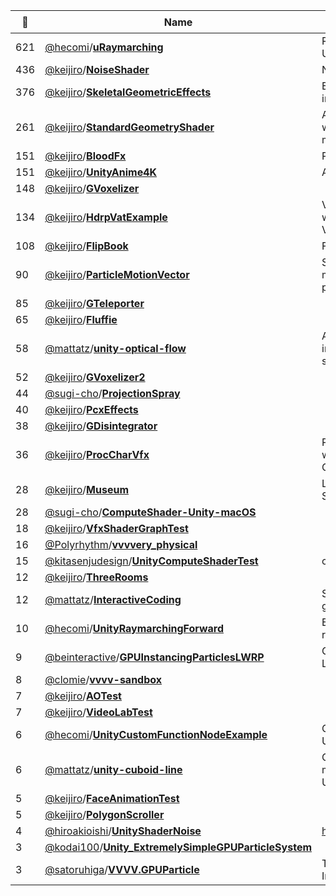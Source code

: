 |:star2: | Name | Description | 🌍|
|---|---|---|---|
|621|[@hecomi](https://github.com/hecomi)/[**uRaymarching**](https://github.com/hecomi/uRaymarching)|Raymarching Shader Generator in Unity|[:arrow_upper_right:](http://tips.hecomi.com/entry/2019/01/27/233137)|
|436|[@keijiro](https://github.com/keijiro)/[**NoiseShader**](https://github.com/keijiro/NoiseShader)|Noise shader library for Unity||
|376|[@keijiro](https://github.com/keijiro)/[**SkeletalGeometricEffects**](https://github.com/keijiro/SkeletalGeometricEffects)|Experiments on geometry shader instancing with skeletal animations||
|261|[@keijiro](https://github.com/keijiro)/[**StandardGeometryShader**](https://github.com/keijiro/StandardGeometryShader)|An example of a geometry shader with Unity's standard lighting model support.||
|151|[@keijiro](https://github.com/keijiro)/[**BloodFx**](https://github.com/keijiro/BloodFx)|Procedural blood stain shader||
|151|[@keijiro](https://github.com/keijiro)/[**UnityAnime4K**](https://github.com/keijiro/UnityAnime4K)|Anime4K upscaler for Unity||
|148|[@keijiro](https://github.com/keijiro)/[**GVoxelizer**](https://github.com/keijiro/GVoxelizer)|||
|134|[@keijiro](https://github.com/keijiro)/[**HdrpVatExample**](https://github.com/keijiro/HdrpVatExample)|VAT (Vertex Animation Texture) with Unity Shader Graph and Visual Effect Graph||
|108|[@keijiro](https://github.com/keijiro)/[**FlipBook**](https://github.com/keijiro/FlipBook)|Flip book effect example for Unity||
|90|[@keijiro](https://github.com/keijiro)/[**ParticleMotionVector**](https://github.com/keijiro/ParticleMotionVector)|Shows how to support rendering motion vectors within the standard particle system of Unity.||
|85|[@keijiro](https://github.com/keijiro)/[**GTeleporter**](https://github.com/keijiro/GTeleporter)|||
|65|[@keijiro](https://github.com/keijiro)/[**Fluffie**](https://github.com/keijiro/Fluffie)|||
|58|[@mattatz](https://github.com/mattatz)/[**unity-optical-flow**](https://github.com/mattatz/unity-optical-flow)|A simple optical flow implementation by fragment shader for Unity.||
|52|[@keijiro](https://github.com/keijiro)/[**GVoxelizer2**](https://github.com/keijiro/GVoxelizer2)|||
|44|[@sugi-cho](https://github.com/sugi-cho)/[**ProjectionSpray**](https://github.com/sugi-cho/ProjectionSpray)|||
|40|[@keijiro](https://github.com/keijiro)/[**PcxEffects**](https://github.com/keijiro/PcxEffects)|||
|38|[@keijiro](https://github.com/keijiro)/[**GDisintegrator**](https://github.com/keijiro/GDisintegrator)|||
|36|[@keijiro](https://github.com/keijiro)/[**ProcCharVfx**](https://github.com/keijiro/ProcCharVfx)|Procedural character generation with Unity Shader Graph and VFX Graph||
|28|[@keijiro](https://github.com/keijiro)/[**Museum**](https://github.com/keijiro/Museum)|Live coding rig for Channel 18 at SuperDeluxe||
|28|[@sugi-cho](https://github.com/sugi-cho)/[**ComputeShader-Unity-macOS**](https://github.com/sugi-cho/ComputeShader-Unity-macOS)|||
|18|[@keijiro](https://github.com/keijiro)/[**VfxShaderGraphTest**](https://github.com/keijiro/VfxShaderGraphTest)|||
|16|[@Polyrhythm](https://github.com/Polyrhythm)/[**vvvvery_physical**](https://github.com/Polyrhythm/vvvvery_physical)|||
|15|[@kitasenjudesign](https://github.com/kitasenjudesign)/[**UnityComputeShaderTest**](https://github.com/kitasenjudesign/UnityComputeShaderTest)|compute shader example||
|12|[@keijiro](https://github.com/keijiro)/[**ThreeRooms**](https://github.com/keijiro/ThreeRooms)|||
|12|[@mattatz](https://github.com/mattatz)/[**InteractiveCoding**](https://github.com/mattatz/InteractiveCoding)|Sketches for interactive coding group.||
|10|[@hecomi](https://github.com/hecomi)/[**UnityRaymarchingForward**](https://github.com/hecomi/UnityRaymarchingForward)|Example of raymarching in forward rendering for Unity|[:arrow_upper_right:](http://tips.hecomi.com/entry/2018/12/31/211448)|
|9|[@beinteractive](https://github.com/beinteractive)/[**GPUInstancingParticlesLWRP**](https://github.com/beinteractive/GPUInstancingParticlesLWRP)|GPU Instancing Particle Shader in Lightweight Render Pipeline||
|8|[@clomie](https://github.com/clomie)/[**vvvv-sandbox**](https://github.com/clomie/vvvv-sandbox)|||
|7|[@keijiro](https://github.com/keijiro)/[**AOTest**](https://github.com/keijiro/AOTest)|||
|7|[@keijiro](https://github.com/keijiro)/[**VideoLabTest**](https://github.com/keijiro/VideoLabTest)|||
|6|[@hecomi](https://github.com/hecomi)/[**UnityCustomFunctionNodeExample**](https://github.com/hecomi/UnityCustomFunctionNodeExample)|Custom Function Node Example in Unity Shader Graph|[:arrow_upper_right:](http://tips.hecomi.com/entry/2020/02/24/140607)|
|6|[@mattatz](https://github.com/mattatz)/[**unity-cuboid-line**](https://github.com/mattatz/unity-cuboid-line)|Convert a line topology to a cuboid mesh with Geometry shader for Unity.||
|5|[@keijiro](https://github.com/keijiro)/[**FaceAnimationTest**](https://github.com/keijiro/FaceAnimationTest)|||
|5|[@keijiro](https://github.com/keijiro)/[**PolygonScroller**](https://github.com/keijiro/PolygonScroller)|||
|4|[@hiroakioishi](https://github.com/hiroakioishi)/[**UnityShaderNoise**](https://github.com/hiroakioishi/UnityShaderNoise)|http://glslsandbox.com/e#20793.0||
|3|[@kodai100](https://github.com/kodai100)/[**Unity_ExtremelySimpleGPUParticleSystem**](https://github.com/kodai100/Unity_ExtremelySimpleGPUParticleSystem)|||
|3|[@satoruhiga](https://github.com/satoruhiga)/[**VVVV.GPUParticle**](https://github.com/satoruhiga/VVVV.GPUParticle)|Testing GPU Particle Implementation||

